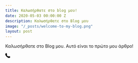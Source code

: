 ```yaml
---
title: Καλωσήρθατε στο blog μου!
date: 2020-05-03 00:00:00 Z
description: Καλωσήρθατε στο Blog μου
image: "/_posts/welcome-to-my-blog.png"
layout: post
---
```


Καλωσήρθατε στο Blog μου. Αυτό είναι το πρώτο μου άρθρο!

![phone-receiver.png](/uploads/phone-receiver.png)
